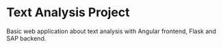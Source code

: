 # Text Analysis Project

Basic web application about text analysis with Angular frontend, Flask and SAP backend.